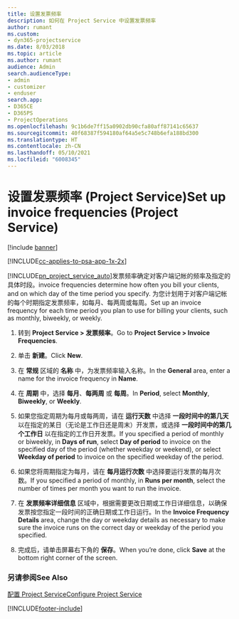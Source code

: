 ```yaml
---
title: 设置发票频率
description: 如何在 Project Service 中设置发票频率
author: rumant
ms.custom:
- dyn365-projectservice
ms.date: 8/03/2018
ms.topic: article
ms.author: rumant
audience: Admin
search.audienceType:
- admin
- customizer
- enduser
search.app:
- D365CE
- D365PS
- ProjectOperations
ms.openlocfilehash: 9c1b6de7ff15a0902db90cfa80aff87141c65637
ms.sourcegitcommit: 40f68387f594180af64a5e5c748b6efa188bd300
ms.translationtype: HT
ms.contentlocale: zh-CN
ms.lasthandoff: 05/10/2021
ms.locfileid: "6008345"
---
```

# <a name="set-up-invoice-frequencies-project-service"></a><span data-ttu-id="59742-103">设置发票频率 (Project Service)</span><span class="sxs-lookup"><span data-stu-id="59742-103">Set up invoice frequencies (Project Service)</span></span>

[!include [banner](../includes/psa-now-project-operations.md)]

[!INCLUDE[cc-applies-to-psa-app-1x-2x](../includes/cc-applies-to-psa-app-1x-2x.md)]

[!INCLUDE[pn_project_service_auto](../includes/pn-project-service-auto.md)]<span data-ttu-id="59742-104">发票频率确定对客户端记帐的频率及指定的具体时段。</span><span class="sxs-lookup"><span data-stu-id="59742-104">invoice frequencies determine how often you bill your clients, and on which day of the time period you specify.</span></span> <span data-ttu-id="59742-105">为您计划用于对客户端记帐的每个时期指定发票频率，如每月、每两周或每周。</span><span class="sxs-lookup"><span data-stu-id="59742-105">Set up an invoice frequency for each time period you plan to use for billing your clients, such as monthly, biweekly, or weekly.</span></span>  
  
1.  <span data-ttu-id="59742-106">转到 **Project Service > 发票频率**。</span><span class="sxs-lookup"><span data-stu-id="59742-106">Go to **Project Service > Invoice Frequencies**.</span></span>  
  
2.  <span data-ttu-id="59742-107">单击 **新建**。</span><span class="sxs-lookup"><span data-stu-id="59742-107">Click **New**.</span></span>  
  
3.  <span data-ttu-id="59742-108">在 **常规** 区域的 **名称** 中，为发票频率输入名称。</span><span class="sxs-lookup"><span data-stu-id="59742-108">In the **General** area, enter a name for the invoice frequency in **Name**.</span></span>  
  
4.  <span data-ttu-id="59742-109">在 **周期** 中，选择 **每月**、**每两周** 或 **每周**。</span><span class="sxs-lookup"><span data-stu-id="59742-109">In **Period**, select **Monthly**, **Biweekly**, or **Weekly**.</span></span>  
  
5.  <span data-ttu-id="59742-110">如果您指定周期为每月或每两周，请在 **运行天数** 中选择 **一段时间中的第几天** 以在指定的某日（无论是工作日还是周末）开发票，或选择 **一段时间中的第几个工作日** 以在指定的工作日开发票。</span><span class="sxs-lookup"><span data-stu-id="59742-110">If you specified a period of monthly or biweekly, in **Days of run**, select **Day of period** to invoice on the specified day of the period (whether weekday or weekend), or select **Weekday of period** to invoice on the specified weekday of the period.</span></span>  
  
6.  <span data-ttu-id="59742-111">如果您将周期指定为每月，请在 **每月运行次数** 中选择要运行发票的每月次数。</span><span class="sxs-lookup"><span data-stu-id="59742-111">If you specified a period of monthly, in **Runs per month**, select the number of times per month you want to run the invoice.</span></span>  
  
7.  <span data-ttu-id="59742-112">在 **发票频率详细信息** 区域中，根据需要更改日期或工作日详细信息，以确保发票按您指定一段时间的正确日期或工作日运行。</span><span class="sxs-lookup"><span data-stu-id="59742-112">In the **Invoice Frequency Details** area, change the day or weekday details as necessary to make sure the invoice runs on the correct day or weekday of the period you specified.</span></span>  
  
8.  <span data-ttu-id="59742-113">完成后，请单击屏幕右下角的 **保存**。</span><span class="sxs-lookup"><span data-stu-id="59742-113">When you’re done, click **Save** at the bottom right corner of the screen.</span></span>  
  
### <a name="see-also"></a><span data-ttu-id="59742-114">另请参阅</span><span class="sxs-lookup"><span data-stu-id="59742-114">See Also</span></span>  
 [<span data-ttu-id="59742-115">配置 Project Service</span><span class="sxs-lookup"><span data-stu-id="59742-115">Configure Project Service</span></span>](../psa/configure.md)


[!INCLUDE[footer-include](../includes/footer-banner.md)]